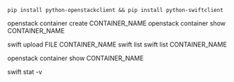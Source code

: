 `pip install python-openstackclient && pip install python-swiftclient`

openstack container create CONTAINER_NAME
openstack container show CONTAINER_NAME

swift upload FILE CONTAINER_NAME
swift list
swift list CONTAINER_NAME

openstack container show CONTAINER_NAME

swift stat -v
